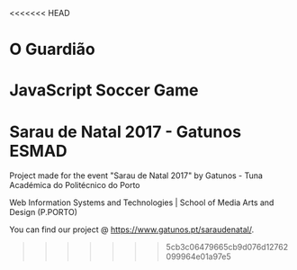 <<<<<<< HEAD
# O Guardião
JavaScript Soccer Game
=======
# Sarau de Natal 2017 - Gatunos ESMAD
Project made for the event "Sarau de Natal 2017" by Gatunos - Tuna Académica do Politécnico do Porto

Web Information Systems and Technologies | School of Media Arts and Design (P.PORTO)

You can find our project @ https://www.gatunos.pt/saraudenatal/.

>>>>>>> 5cb3c06479665cb9d076d12762099964e01a97e5

